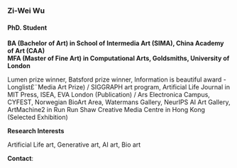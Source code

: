 ### Zi-Wei Wu
#### PhD. Student
**BA (Bachelor of Art) in School of Intermedia Art (SIMA), China Academy of Art (CAA)**\
**MFA (Master of Fine Art) in Computational Arts, Goldsmiths, University of London**

Lumen prize winner, Batsford prize winner, Information is beautiful award - Longlist£¨Media Art Prize) / SIGGRAPH art program, Artificial Life Journal in MIT Press, ISEA, EVA London (Publication) / Ars Electronica Campus, CYFEST, Norwegian BioArt Area, Watermans Gallery, NeurIPS AI Art Gallery, ArtMachine2 in Run Run Shaw Creative Media Centre in Hong Kong (Selected Exhibition)

**Research Interests**

Artificial Life art, Generative art, AI art, Bio art

**Contact**: 